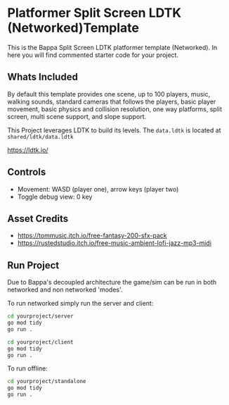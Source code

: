 
# Platformer Split Screen LDTK (Networked)Template

This is the Bappa Split Screen LDTK platformer template (Networked). In here you will find commented starter code for your project.

## Whats Included

By default this template provides one scene, up to 100 players, music, walking sounds, standard cameras that follows the players, basic player movement,
basic physics and collision resolution, one way platforms, split screen, multi scene support, and slope support.

This Project leverages LDTK to build its levels. The `data.ldtk` is located at `shared/ldtk/data.ldtk`

<https://ldtk.io/>

## Controls

- Movement: WASD (player one), arrow keys (player two)
- Toggle debug view: 0 key

## Asset Credits

- <https://tommusic.itch.io/free-fantasy-200-sfx-pack>
- <https://rustedstudio.itch.io/free-music-ambient-lofi-jazz-mp3-midi>

## Run Project

Due to Bappa's decoupled architecture the game/sim can be run in both networked and non networked 'modes'.

To run networked simply run the server and client:

```bash
cd yourproject/server
go mod tidy
go run .
```

```bash
cd yourproject/client
go mod tidy
go run .
```

To run offline:

```bash
cd yourproject/standalone
go mod tidy
go run .
```
